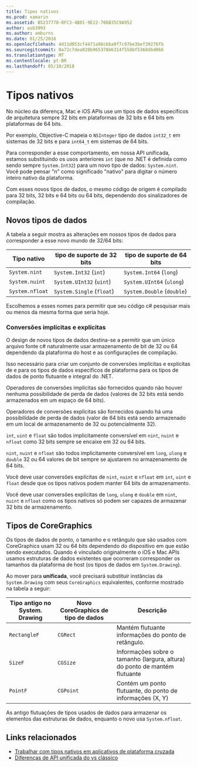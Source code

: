 ```yaml
---
title: Tipos nativos
ms.prod: xamarin
ms.assetid: B5237770-0FC3-4B01-9E22-766B35C9A952
author: asb3993
ms.author: amburns
ms.date: 01/25/2016
ms.openlocfilehash: 4d11d053cf4471a98cbba0f7c97be3bef39276fb
ms.sourcegitcommit: 0a72c7dea020b965378b6314f558bf5360dbd066
ms.translationtype: MT
ms.contentlocale: pt-BR
ms.lasthandoff: 05/10/2018
---
```

# <a name="native-types"></a>Tipos nativos

No núcleo da diferença, Mac e iOS APIs use um tipos de dados específicos de arquitetura sempre 32 bits em plataformas de 32 bits e 64 bits em plataformas de 64 bits.

Por exemplo, Objective-C mapeia o `NSInteger` tipo de dados `int32_t` em sistemas de 32 bits e para `int64_t` em sistemas de 64 bits.

Para corresponder a esse comportamento, em nossa API unificada, estamos substituindo os usos anteriores `int` (que no .NET é definida como sendo sempre `System.Int32`) para um novo tipo de dados: `System.nint`.  Você pode pensar "n" como significado "nativo" para digitar o número inteiro nativo da plataforma.

Com esses novos tipos de dados, o mesmo código de origem é compilado para 32 bits, 32 bits e 64 bits ou 64 bits, dependendo dos sinalizadores de compilação.

## <a name="new-data-types"></a>Novos tipos de dados

A tabela a seguir mostra as alterações em nossos tipos de dados para corresponder a esse novo mundo de 32/64 bits:

|Tipo nativo|tipo de suporte de 32 bits|tipo de suporte de 64 bits|
|--- |--- |--- |
|`System.nint`|`System.Int32` (`int`)|`System.Int64` (`long`)|
|`System.nuint`|`System.UInt32` (`uint`)|`System.UInt64` (`ulong`)|
|`System.nfloat`|`System.Single` (`float`)|`System.Double` (`double`)|

Escolhemos a esses nomes para permitir que seu código c# pesquisar mais ou menos da mesma forma que seria hoje.

### <a name="implicit-and-explicit-conversions"></a>Conversões implícitas e explícitas

O design de novos tipos de dados destina-se a permitir que um único arquivo fonte c# naturalmente usar armazenamento de bit de 32 ou 64 dependendo da plataforma do host e as configurações de compilação.

Isso necessário para criar um conjunto de conversões implícitas e explícitas de e para os tipos de dados específicos de plataforma para os tipos de dados de ponto flutuante e integral do .NET.

Operadores de conversões implícitas são fornecidos quando não houver nenhuma possibilidade de perda de dados (valores de 32 bits está sendo armazenados em um espaço de 64 bits).

Operadores de conversões explícitas são fornecidos quando há uma possibilidade de perda de dados (valor de 64 bits está sendo armazenado em um local de armazenamento de 32 ou potencialmente 32).

 `int`, `uint` e `float` são todos implicitamente conversível em `nint`, `nuint` e `nfloat` como 32 bits sempre se encaixe em 32 ou 64 bits.

 `nint`, `nuint` e `nfloat` são todos implicitamente conversível em `long`, `ulong` e `double` 32 ou 64 valores de bit sempre se ajustarem no armazenamento de 64 bits.

Você deve usar conversões explícitas de `nint`, `nuint` e `nfloat` em `int`, `uint` e `float` desde que os tipos nativos podem manter 64 bits de armazenamento.

Você deve usar conversões explícitas de `long`, `ulong` e `double` em `nint`, `nuint` e `nfloat` como os tipos nativos só podem ser capazes de armazenar 32 bits de armazenamento.

## <a name="coregraphics-types"></a>Tipos de CoreGraphics

Os tipos de dados de ponto, o tamanho e o retângulo que são usados com CoreGraphics usam 32 ou 64 bits dependendo do dispositivo em que estão sendo executados.  Quando é vinculado originalmente o iOS e Mac APIs usamos estruturas de dados existentes que ocorreram corresponder os tamanhos da plataforma de host (os tipos de dados em `System.Drawing`).

Ao mover para **unificada**, você precisará substituir instâncias da `System.Drawing` com seus `CoreGraphics` equivalentes, conforme mostrado na tabela a seguir:

|Tipo antigo no System. Drawing|Novo CoreGraphics de tipo de dados|Descrição|
|--- |--- |--- |
|`RectangleF`|`CGRect`|Mantém flutuante informações do ponto de retângulo.|
|`SizeF`|`CGSize`|Informações sobre o tamanho (largura, altura) do ponto de mantém flutuante|
|`PointF`|`CGPoint`|Contém um ponto flutuante, do ponto de informações (X, Y)|

As antigo flutuações de tipos usados de dados para armazenar os elementos das estruturas de dados, enquanto o novo usa `System.nfloat`.

## <a name="related-links"></a>Links relacionados

- [Trabalhar com tipos nativos em aplicativos de plataforma cruzada](~/cross-platform/macios/native-types-cross-platform.md)
- [Diferenças de API unificada do vs clássico](https://developer.xamarin.com/releases/ios/api_changes/classic-vs-unified-8.6.0/)
